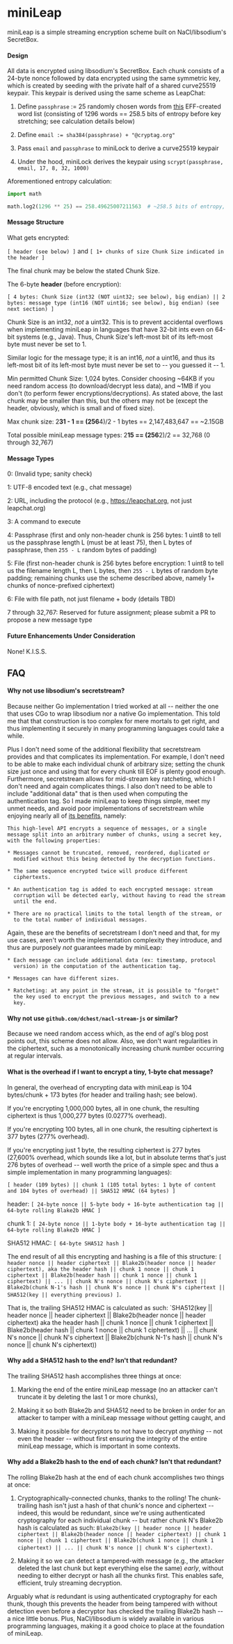 # miniLeap

miniLeap is a simple streaming encryption scheme built on
NaCl/libsodium's SecretBox.

#### Design

All data is encrypted using libsodium's SecretBox.  Each chunk
consists of a 24-byte nonce followed by data encrypted using the same
symmetric key, which is created by seeding with the private half of a
shared curve25519 keypair.  This keypair is derived using the same
scheme as LeapChat:

1. Define `passphrase` := 25 randomly chosen words from
[this](https://github.com/cryptag/leapchat/blob/c1036ae1eaeb86b9cbdc266fbe309e611b411463/src/data/effWordlist.js)
EFF-created word list (consisting of 1296 words == 258.5 bits of
entropy before key stretching; see calculation details below)

2. Define `email := sha384(passphrase) + "@cryptag.org"`

3. Pass `email` and `passphrase` to miniLock to derive a curve25519 keypair

4. Under the hood, miniLock derives the keypair using `scrypt(passphrase, email, 17, 8, 32, 1000)`


Aforementioned entropy calculation:

```python
import math

math.log2(1296 ** 25) == 258.49625007211563  # ~258.5 bits of entropy, plus we use scrypt for memory-hard key stretching
```


#### Message Structure

What gets encrypted:

`[ header (see below) ]` and `[ 1+ chunks of size Chunk Size indicated in the header ]`

The final chunk may be below the stated Chunk Size.

The 6-byte **header** (before encryption):

`[ 4 bytes: Chunk Size (int32 (NOT uint32; see below), big endian) || 2 bytes: message type (int16 (NOT uint16; see below), big endian) (see next section) ]`

Chunk Size is an int32, _not_ a uint32.  This is to prevent accidental
overflows when implementing miniLeap in languages that have 32-bit
ints even on 64-bit systems (e.g., Java).  Thus, Chunk Size's
left-most bit of its left-most byte must never be set to 1.

Similar logic for the message type; it is an int16, _not_ a uint16,
and thus its left-most bit of its left-most byte must never be set to
-- you guessed it -- 1.

Min permitted Chunk Size: 1,024 bytes.  Consider choosing ~64KB if you
need random access (to download/decrypt less data), and ~1MB if you
don't (to perform fewer encryptions/decryptions).  As stated above,
the last chunk may be smaller than this, but the others may not be
(except the header, obviously, which is small and of fixed size).

Max chunk size: 2**31 - 1 == (256**4)/2 - 1 bytes == 2,147,483,647 == ~2.15GB

Total possible miniLeap message types: 2**15 == (256**2)/2 == 32,768 (0 through 32,767)


#### Message Types

0: (Invalid type; sanity check)

1: UTF-8 encoded text (e.g., chat message)

2: URL, including the protocol (e.g., https://leapchat.org, not just leapchat.org)

3: A command to execute

4: Passphrase (first and only non-header chunk is 256 bytes: 1 uint8 to tell us the passphrase length L (must be at least 75), then L bytes of passphrase, then `255 - L` random bytes of padding)

5: File (first non-header chunk is 256 bytes before encryption: 1 uint8 to tell us the filename length L, then L bytes, then `255 - L` bytes of random byte padding; remaining chunks use the scheme described above, namely 1+ chunks of nonce-prefixed ciphertext)

6: File with file path, not just filename + body (details TBD)

7 through 32,767: Reserved for future assignment; please submit a PR to propose a new message type


#### Future Enhancements Under Consideration

None!  K.I.S.S.


## FAQ

#### Why not use libsodium's secretstream?

Because neither Go implementation I tried worked at all -- neither the
one that uses CGo to wrap libsodium nor a native Go implementation.
This told me that that construction is too complex for mere mortals to
get right, and thus implementing it securely in many programming
languages could take a while.

Plus I don't need some of the additional flexibility that secretstream
provides and that complicates its implementation.  For example, I
don't need to be able to make each individual chunk of arbitrary size;
setting the chunk size just once and using that for every chunk till
EOF is plenty good enough.  Furthermore, secretstream allows for
mid-stream key ratcheting, which I don't need and again complicates
things.  I also don't need to be able to include "additional data"
that is then used when computing the authentication tag.  So I made
miniLeap to keep things simple, meet my unmet needs, and avoid poor
implementations of secretstream while enjoying nearly all of
[its benefits](https://doc.libsodium.org/secret-key_cryptography/secretstream),
namely:

```
This high-level API encrypts a sequence of messages, or a single
message split into an arbitrary number of chunks, using a secret key,
with the following properties:

* Messages cannot be truncated, removed, reordered, duplicated or
  modified without this being detected by the decryption functions.

* The same sequence encrypted twice will produce different
  ciphertexts.

* An authentication tag is added to each encrypted message: stream
  corruption will be detected early, without having to read the stream
  until the end.

* There are no practical limits to the total length of the stream, or
  to the total number of individual messages.
```

Again, these are the benefits of secretstream I don't need and that,
for my use cases, aren't worth the implementation complexity they
introduce, and thus are purposely _not_ guarantees made by miniLeap:

```
* Each message can include additional data (ex: timestamp, protocol
  version) in the computation of the authentication tag.

* Messages can have different sizes.

* Ratcheting: at any point in the stream, it is possible to "forget"
  the key used to encrypt the previous messages, and switch to a new
  key.
```


#### Why not use `github.com/dchest/nacl-stream-js` or similar?

Because we need random access which, as the end of agl's blog post
points out, this scheme does not allow.  Also, we don't want
regularities in the ciphertext, such as a monotonically increasing
chunk number occurring at regular intervals.


#### What is the overhead if I want to encrypt a tiny, 1-byte chat message?

In general, the overhead of encrypting data with miniLeap is 104
bytes/chunk + 173 bytes (for header and trailing hash; see below).

If you're encrypting 1,000,000 bytes, all in one chunk, the resulting
ciphertext is thus 1,000,277 bytes (0.0277% overhead).

If you're encrypting 100 bytes, all in one chunk, the resulting
ciphertext is 377 bytes (277% overhead).

If you're encrypting just 1 byte, the resulting ciphertext is 277
bytes (27,600% overhead, which sounds like a lot, but in absolute
terms that's just 276 bytes of overhead -- well worth the price of a
simple spec and thus a simple implementation in many programming
languages):

`[ header (109 bytes) || chunk 1 (105 total bytes: 1 byte of content and 104 bytes of overhead) || SHA512 HMAC (64 bytes) ]`

header: `[ 24-byte nonce || 5-byte body + 16-byte authentication tag || 64-byte rolling Blake2b HMAC ]`

chunk 1: `[ 24-byte nonce || 1-byte body + 16-byte authentication tag || 64-byte rolling Blake2b HMAC ]`

SHA512 HMAC: `[ 64-byte SHA512 hash ]`

The end result of all this encrypting and hashing is a file of this structure: `[ header nonce || header ciphertext || Blake2b(header nonce || header ciphertext), aka the header hash || chunk 1 nonce || chunk 1 ciphertext || Blake2b(header hash || chunk 1 nonce || chunk 1 ciphertext) || ... || chunk N's nonce || chunk N's ciphertext || Blake2b(chunk N-1's hash || chunk N's nonce || chunk N's ciphertext || SHA512(key || everything previous) ]`.

That is, the trailing SHA512 HMAC is calculated as such: `SHA512(key || header nonce || header ciphertext || Blake2b(header nonce || header ciphertext) aka the header hash || chunk 1 nonce || chunk 1 ciphertext || Blake2b(header hash || chunk 1 nonce || chunk 1 ciphertext) || ... || chunk N's nonce || chunk N's ciphertext || Blake2b(chunk N-1's hash || chunk N's nonce || chunk N's ciphertext))


#### Why add a SHA512 hash to the end?  Isn't that redundant?

The trailing SHA512 hash accomplishes three things at once:

1. Marking the end of the entire miniLeap message (no an attacker can't truncate it by deleting the last 1 or more chunks),

2. Making it so both Blake2b and SHA512 need to be broken in order for an attacker to tamper with a miniLeap message without getting caught, and

3. Making it possible for decryptors to not have to decrypt _anything_ -- not even the header -- without first ensuring the integrity of the entire miniLeap message, which is important in some contexts.


#### Why add a Blake2b hash to the end of each chunk?  Isn't that redundant?

The rolling Blake2b hash at the end of each chunk accomplishes two things at once:

1. Cryptographically-connected chunks, thanks to the rolling!  The chunk-trailing hash isn't just a hash of that chunk's nonce and ciphertext -- indeed, this would be redundant, since we're using authenticated cryptography for each individual chunk -- but rather chunk N's Blake2b hash is calculated as such: `Blake2b(key || header nonce || header ciphertext || Blake2b(header nonce || header ciphertext) || chunk 1 nonce || chunk 1 ciphertext || Blake2b(chunk 1 nonce || chunk 1 ciphertext) || ... || chunk N's nonce || chunk N's ciphertext)`.

2. Making it so we can detect a tampered-with message (e.g., the attacker deleted the last chunk but kept everything else the same) _early_, without needing to either decrypt or hash all the chunks first.  This enables safe, efficient, truly streaming decryption.

Arguably what _is_ redundant is using authenticated cryptography for
each thunk, though this prevents the header from being tampered with
without detection even before a decryptor has checked the trailing
Blake2b hash -- a nice little bonus.  Plus, NaCl/libsodium is widely
available in various programming languages, making it a good choice to
place at the foundation of miniLeap.

